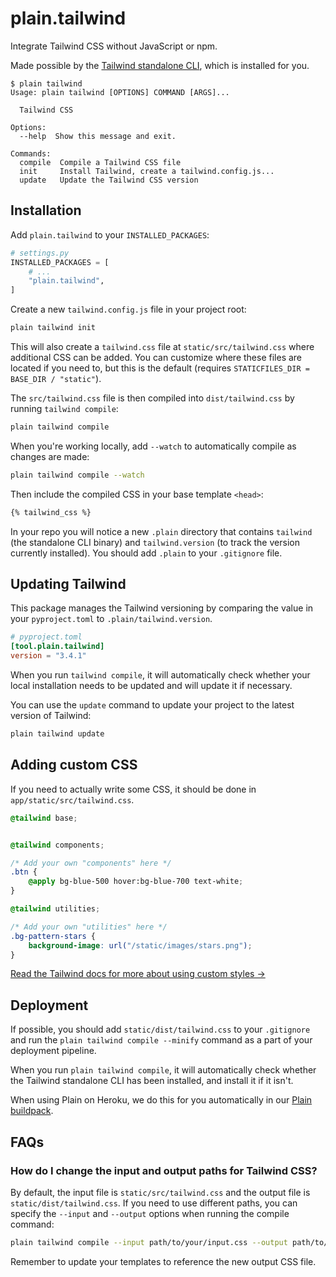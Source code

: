 <!-- This file is compiled from plain-tailwind/plain/tailwind/README.md. Do not edit this file directly. -->

# plain.tailwind

Integrate Tailwind CSS without JavaScript or npm.

Made possible by the [Tailwind standalone CLI](https://tailwindcss.com/blog/standalone-cli),
which is installed for you.

```console
$ plain tailwind
Usage: plain tailwind [OPTIONS] COMMAND [ARGS]...

  Tailwind CSS

Options:
  --help  Show this message and exit.

Commands:
  compile  Compile a Tailwind CSS file
  init     Install Tailwind, create a tailwind.config.js...
  update   Update the Tailwind CSS version
```

## Installation

Add `plain.tailwind` to your `INSTALLED_PACKAGES`:

```python
# settings.py
INSTALLED_PACKAGES = [
    # ...
    "plain.tailwind",
]
```

Create a new `tailwind.config.js` file in your project root:

```sh
plain tailwind init
```

This will also create a `tailwind.css` file at `static/src/tailwind.css` where additional CSS can be added.
You can customize where these files are located if you need to,
but this is the default (requires `STATICFILES_DIR = BASE_DIR / "static"`).

The `src/tailwind.css` file is then compiled into `dist/tailwind.css` by running `tailwind compile`:

```sh
plain tailwind compile
```

When you're working locally, add `--watch` to automatically compile as changes are made:

```sh
plain tailwind compile --watch
```

Then include the compiled CSS in your base template `<head>`:

```html
{% tailwind_css %}
```

In your repo you will notice a new `.plain` directory that contains `tailwind` (the standalone CLI binary) and `tailwind.version` (to track the version currently installed).
You should add `.plain` to your `.gitignore` file.

## Updating Tailwind

This package manages the Tailwind versioning by comparing the value in your `pyproject.toml` to `.plain/tailwind.version`.

```toml
# pyproject.toml
[tool.plain.tailwind]
version = "3.4.1"
```

When you run `tailwind compile`,
it will automatically check whether your local installation needs to be updated and will update it if necessary.

You can use the `update` command to update your project to the latest version of Tailwind:

```sh
plain tailwind update
```

## Adding custom CSS

If you need to actually write some CSS,
it should be done in `app/static/src/tailwind.css`.

```css
@tailwind base;


@tailwind components;

/* Add your own "components" here */
.btn {
    @apply bg-blue-500 hover:bg-blue-700 text-white;
}

@tailwind utilities;

/* Add your own "utilities" here */
.bg-pattern-stars {
    background-image: url("/static/images/stars.png");
}

```

[Read the Tailwind docs for more about using custom styles →](https://tailwindcss.com/docs/adding-custom-styles)

## Deployment

If possible, you should add `static/dist/tailwind.css` to your `.gitignore` and run the `plain tailwind compile --minify` command as a part of your deployment pipeline.

When you run `plain tailwind compile`, it will automatically check whether the Tailwind standalone CLI has been installed, and install it if it isn't.

When using Plain on Heroku, we do this for you automatically in our [Plain buildpack](https://github.com/plainpackages/heroku-buildpack-plain/blob/master/bin/files/post_compile).

## FAQs

### How do I change the input and output paths for Tailwind CSS?

By default, the input file is `static/src/tailwind.css` and the output file is `static/dist/tailwind.css`. If you need to use different paths, you can specify the `--input` and `--output` options when running the compile command:

```sh
plain tailwind compile --input path/to/your/input.css --output path/to/your/output.css
```

Remember to update your templates to reference the new output CSS file.

